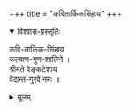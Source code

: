 +++
title = "कवितार्किकसिंहाय"
+++

<details open><summary>विश्वास-प्रस्तुतिः</summary>

कवि-तार्किक-सिंहाय  
कल्याण-गुण-शालिने ।  
श्रीमते वेङ्कटेशाय  
वेदान्त-गुरवे नमः ॥
</details>

<details><summary>मूलम्</summary>

कवितार्किकसिंहाय कल्याणगुणशालिने ।  
श्रीमते वेङ्कटेशाय वेदान्तगुरवे नमः ॥
</details>
